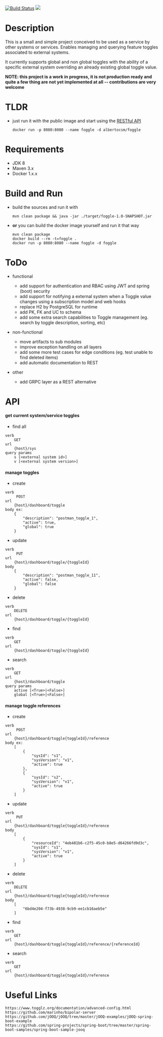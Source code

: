[![Build Status](https://travis-ci.org/albertocsm/foggle.svg?branch=master)](https://travis-ci.org/albertocsm/foggle) [![](https://raw.githubusercontent.com/novoda/novoda/master/assets/btn_apache_lisence.png)](LICENSE.txt)

# Description
This is a small and simple project conceived to be used as a service by other systems or services.
Enables managing and querying feature toggles associated to external systems.

It currently supports global and non global toggles with the ability of a specific external system overriding an already existing global toggle value. 

**NOTE: this project is a work in progress, it is not production ready and quite a few thing are not yet implemented at all -- contributions are very welcome**

# TLDR
* just run it with the public image and start using the [RESTful API](#api)

  `docker run -p 8080:8080 --name foggle -d albertocsm/foggle`
  
# Requirements

* JDK 8
* Maven 3.x
* Docker 1.x.x
  
# Build and Run

 - build the sources and run it with

    `mvn clean package && java -jar ./target/foggle-1.0-SNAPSHOT.jar`
* **or** you can build the docker image yourself and run it that way

    `mvn clean package`    
    `docker build --rm -t=foggle .`   
    `docker run -p 8080:8080 --name foggle -d foggle`

# ToDo

* functional 
  * add support for authentication and RBAC using JWT and spring (boot) security
  * add support for notifying a external system when a Toggle value changes using a subscription model and web hooks
  * replace H2 by PostgreSQL for runtime
  * add PK, FK and UC to schema
  * add some extra search capabilities to Toggle management (eg. search by toggle description, sorting, etc)

* non-functional  
  * move artifacts to sub modules
  * improve exception handling on all layers    
  * add some more test cases for edge conditions (eg. test unable to find deleted items)  
  * add automatic documentation to REST

* other
  * add GRPC layer as a REST alternative


# API

#### get current system/service toggles
        
* find all
```
verb
    GET
url
    {host}/sys
query params
    s [<external system id>]
    v [<external system version>]
```

#### manage toggles

* create
```
verb
     POST
url
    {host}/dashboard/toggle
body ex:
    {
        "description": "postman_toggle_1",
        "active": true,
        "global": true
    }
```

* update
```
verb
     PUT
url
    {host}/dashboard/toggle/{toggleId}
body
    {
        "description": "postman_toggle_11",
        "active": false,
        "global": false
    }
```

* delete
```
verb
    DELETE
url
    {host}/dashboard/toggle/{toggleId}
```

* find
```
verb
    GET
url
    {host}/dashboard/toggle/{toggleId}
```

* search
```
verb
    GET
url
    {host}/dashboard/toggle
query params
    active [<True>|<False>]
    global [<True>|<False>]
```



#### manage toggle references
        
* create
```
verb
     POST
url
    {host}/dashboard/toggle{toggleId}/reference
body ex:
    [
        {
            "sysId": "s1",
            "sysVersion": "v1",
            "active": true
        },
        {
            "sysId": "s2",
            "sysVersion": "v1",
            "active": true
        }
    ]
```
* update
```
verb
     PUT
url
    {host}/dashboard/toggle{toggleId}/reference
body
    [
        {
            "resourceId": "4eb481b6-c2f5-45c0-b8e5-d64266fd9d3c",
            "sysId": "s1",
            "sysVersion": "v1",
            "active": true
        }
    ]
```
  
* delete
```
verb
    DELETE
url
    {host}/dashboard/toggle{toggleId}/reference
body
    [
        "6bd4e204-f73b-4938-9cb9-ee1cb16aeb5e"
    ]
```
  
* find
```
verb
    GET
url
    {host}/dashboard/toggle{toggleId}/reference/{referenceId}
```
  
* search
```
verb
    GET
url
    {host}/dashboard/toggle{toggleId}/reference
```


# Useful Links

    https://www.togglz.org/documentation/advanced-config.html
    https://github.com/marinho/bipolar-server
    https://github.com/jOOQ/jOOQ/tree/master/jOOQ-examples/jOOQ-spring-boot-example
    https://github.com/spring-projects/spring-boot/tree/master/spring-boot-samples/spring-boot-sample-jooq
